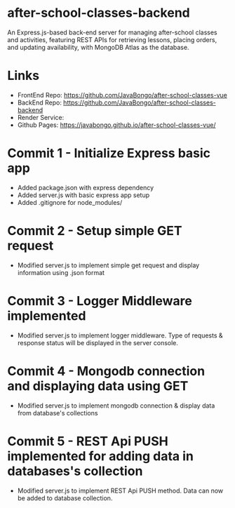 # after-school-classes-backend
An Express.js-based back-end server for managing after-school classes and activities, featuring REST APIs for retrieving lessons, placing orders, and updating availability, with MongoDB Atlas as the database.
# Links
- FrontEnd Repo: https://github.com/JavaBongo/after-school-classes-vue
- BackEnd Repo: https://github.com/JavaBongo/after-school-classes-backend
- Render Service: 
- Github Pages: https://javabongo.github.io/after-school-classes-vue/
# Commit 1 - Initialize Express basic app
- Added package.json with express dependency
- Added server.js with basic express app setup
- Added .gitignore for node_modules/
# Commit 2 - Setup simple GET request
- Modified server.js to implement simple get request and display information using .json format
# Commit 3 - Logger Middleware implemented
- Modified server.js to implement logger middleware. Type of requests & response status will be displayed in the server console.
# Commit 4 - Mongodb connection and displaying data using GET
- Modified server.js to implement mongodb connection & display data from database's collections
# Commit 5 - REST Api PUSH implemented for adding data in databases's collection
- Modified server.js to implement REST Api PUSH method. Data can now be added to database collection.
